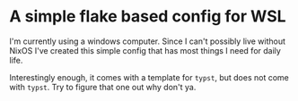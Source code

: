 # A simple flake based config for WSL

I'm currently using a windows computer. Since I can't possibly live without NixOS I've
created this simple config that has most things I need for daily life.

Interestingly enough, it comes with a template for `typst`, but does not come with `typst`.
Try to figure that one out why don't ya.
